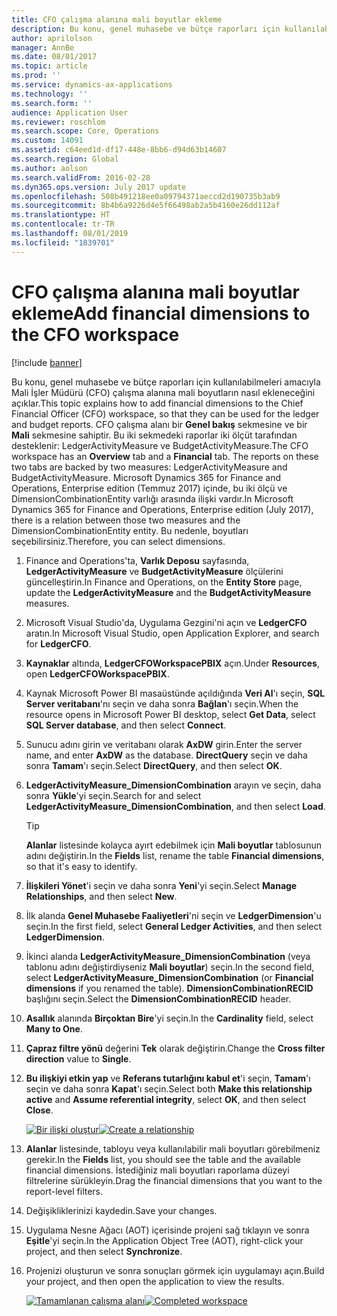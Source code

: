 ```yaml
---
title: CFO çalışma alanına mali boyutlar ekleme
description: Bu konu, genel muhasebe ve bütçe raporları için kullanılabilmeleri amacıyla CFO çalışma alanına mali boyutların nasıl ekleneceğini açıklar.
author: aprilolson
manager: AnnBe
ms.date: 08/01/2017
ms.topic: article
ms.prod: ''
ms.service: dynamics-ax-applications
ms.technology: ''
ms.search.form: ''
audience: Application User
ms.reviewer: roschlom
ms.search.scope: Core, Operations
ms.custom: 14091
ms.assetid: c64eed1d-df17-448e-8bb6-d94d63b14607
ms.search.region: Global
ms.author: aolson
ms.search.validFrom: 2016-02-28
ms.dyn365.ops.version: July 2017 update
ms.openlocfilehash: 508b491218ee0a09794371aeccd2d190735b3ab9
ms.sourcegitcommit: 8b4b6a9226d4e5f66498ab2a5b4160e26dd112af
ms.translationtype: HT
ms.contentlocale: tr-TR
ms.lasthandoff: 08/01/2019
ms.locfileid: "1839701"
---
```

# <a name="add-financial-dimensions-to-the-cfo-workspace"></a><span data-ttu-id="511f7-103">CFO çalışma alanına mali boyutlar ekleme</span><span class="sxs-lookup"><span data-stu-id="511f7-103">Add financial dimensions to the CFO workspace</span></span>

[!include [banner](../includes/banner.md)]

<span data-ttu-id="511f7-104">Bu konu, genel muhasebe ve bütçe raporları için kullanılabilmeleri amacıyla Mali İşler Müdürü (CFO) çalışma alanına mali boyutların nasıl ekleneceğini açıklar.</span><span class="sxs-lookup"><span data-stu-id="511f7-104">This topic explains how to add financial dimensions to the Chief Financial Officer (CFO) workspace, so that they can be used for the ledger and budget reports.</span></span> <span data-ttu-id="511f7-105">CFO çalışma alanı bir **Genel bakış** sekmesine ve bir **Mali** sekmesine sahiptir. Bu iki sekmedeki raporlar iki ölçüt tarafından desteklenir: LedgerActivityMeasure ve BudgetActivityMeasure.</span><span class="sxs-lookup"><span data-stu-id="511f7-105">The CFO workspace has an **Overview** tab and a **Financial** tab. The reports on these two tabs are backed by two measures: LedgerActivityMeasure and BudgetActivityMeasure.</span></span> <span data-ttu-id="511f7-106">Microsoft Dynamics 365 for Finance and Operations, Enterprise edition (Temmuz 2017) içinde, bu iki ölçü ve DimensionCombinationEntity varlığı arasında ilişki vardır.</span><span class="sxs-lookup"><span data-stu-id="511f7-106">In Microsoft Dynamics 365 for Finance and Operations, Enterprise edition (July 2017), there is a relation between those two measures and the DimensionCombinationEntity entity.</span></span> <span data-ttu-id="511f7-107">Bu nedenle, boyutları seçebilirsiniz.</span><span class="sxs-lookup"><span data-stu-id="511f7-107">Therefore, you can select dimensions.</span></span>

1. <span data-ttu-id="511f7-108">Finance and Operations'ta, **Varlık Deposu** sayfasında, **LedgerActivityMeasure** ve **BudgetActivityMeasure** ölçülerini güncelleştirin.</span><span class="sxs-lookup"><span data-stu-id="511f7-108">In Finance and Operations, on the **Entity Store** page, update the **LedgerActivityMeasure** and the **BudgetActivityMeasure** measures.</span></span>
2. <span data-ttu-id="511f7-109">Microsoft Visual Studio'da, Uygulama Gezgini'ni açın ve **LedgerCFO** aratın.</span><span class="sxs-lookup"><span data-stu-id="511f7-109">In Microsoft Visual Studio, open Application Explorer, and search for **LedgerCFO**.</span></span>
3. <span data-ttu-id="511f7-110">**Kaynaklar** altında, **LedgerCFOWorkspacePBIX** açın.</span><span class="sxs-lookup"><span data-stu-id="511f7-110">Under **Resources**, open **LedgerCFOWorkspacePBIX**.</span></span>
4. <span data-ttu-id="511f7-111">Kaynak Microsoft Power BI masaüstünde açıldığında **Veri Al**'ı seçin, **SQL Server veritabanı**'nı seçin ve daha sonra **Bağlan**'ı seçin.</span><span class="sxs-lookup"><span data-stu-id="511f7-111">When the resource opens in Microsoft Power BI desktop, select **Get Data**, select **SQL Server database**, and then select **Connect**.</span></span>
5. <span data-ttu-id="511f7-112">Sunucu adını girin ve veritabanı olarak **AxDW** girin.</span><span class="sxs-lookup"><span data-stu-id="511f7-112">Enter the server name, and enter **AxDW** as the database.</span></span> <span data-ttu-id="511f7-113">**DirectQuery** seçin ve daha sonra **Tamam**'ı seçin.</span><span class="sxs-lookup"><span data-stu-id="511f7-113">Select **DirectQuery**, and then select **OK**.</span></span>
6. <span data-ttu-id="511f7-114">**LedgerActivityMeasure\_DimensionCombination** arayın ve seçin, daha sonra **Yükle**'yi seçin.</span><span class="sxs-lookup"><span data-stu-id="511f7-114">Search for and select **LedgerActivityMeasure\_DimensionCombination**, and then select **Load**.</span></span>

    > [!TIP]
    > <span data-ttu-id="511f7-115">**Alanlar** listesinde kolayca ayırt edebilmek için **Mali boyutlar** tablosunun adını değiştirin.</span><span class="sxs-lookup"><span data-stu-id="511f7-115">In the **Fields** list, rename the table **Financial dimensions**, so that it's easy to identify.</span></span>

7. <span data-ttu-id="511f7-116">**İlişkileri Yönet**'i seçin ve daha sonra **Yeni**'yi seçin.</span><span class="sxs-lookup"><span data-stu-id="511f7-116">Select **Manage Relationships**, and then select **New**.</span></span>
8. <span data-ttu-id="511f7-117">İlk alanda **Genel Muhasebe Faaliyetleri**'ni seçin ve **LedgerDimension**'u seçin.</span><span class="sxs-lookup"><span data-stu-id="511f7-117">In the first field, select **General Ledger Activities**, and then select **LedgerDimension**.</span></span>
9. <span data-ttu-id="511f7-118">İkinci alanda **LedgerActivityMeasure\_DimensionCombination** (veya tablonu adını değiştirdiyseniz **Mali boyutlar**) seçin.</span><span class="sxs-lookup"><span data-stu-id="511f7-118">In the second field, select **LedgerActivityMeasure\_DimensionCombination** (or **Financial dimensions** if you renamed the table).</span></span> <span data-ttu-id="511f7-119">**DimensionCombinationRECID** başlığını seçin.</span><span class="sxs-lookup"><span data-stu-id="511f7-119">Select the  **DimensionCombinationRECID** header.</span></span>
10. <span data-ttu-id="511f7-120">**Asallık** alanında **Birçoktan Bire**'yi seçin.</span><span class="sxs-lookup"><span data-stu-id="511f7-120">In the **Cardinality** field, select **Many to One**.</span></span>
11. <span data-ttu-id="511f7-121">**Çapraz filtre yönü** değerini **Tek** olarak değiştirin.</span><span class="sxs-lookup"><span data-stu-id="511f7-121">Change the **Cross filter direction** value to **Single**.</span></span>
12. <span data-ttu-id="511f7-122">**Bu ilişkiyi etkin yap** ve **Referans tutarlığını kabul et**'i seçin, **Tamam**'ı seçin ve daha sonra **Kapat**'ı seçin.</span><span class="sxs-lookup"><span data-stu-id="511f7-122">Select both **Make this relationship active** and **Assume referential integrity**, select **OK**, and then select **Close**.</span></span>

    <span data-ttu-id="511f7-123">[![Bir ilişki oluştur](./media/Create-relationship.png)](./media/Create-relationship.png)</span><span class="sxs-lookup"><span data-stu-id="511f7-123">[![Create a relationship](./media/Create-relationship.png)](./media/Create-relationship.png)</span></span>

13. <span data-ttu-id="511f7-124">**Alanlar** listesinde, tabloyu veya kullanılabilir mali boyutları görebilmeniz gerekir.</span><span class="sxs-lookup"><span data-stu-id="511f7-124">In the **Fields** list, you should see the table and the available financial dimensions.</span></span> <span data-ttu-id="511f7-125">İstediğiniz mali boyutları raporlama düzeyi filtrelerine sürükleyin.</span><span class="sxs-lookup"><span data-stu-id="511f7-125">Drag the financial dimensions that you want to the report-level filters.</span></span>
14. <span data-ttu-id="511f7-126">Değişikliklerinizi kaydedin.</span><span class="sxs-lookup"><span data-stu-id="511f7-126">Save your changes.</span></span>
15. <span data-ttu-id="511f7-127">Uygulama Nesne Ağacı (AOT) içerisinde projeni sağ tıklayın ve sonra **Eşitle**'yi seçin.</span><span class="sxs-lookup"><span data-stu-id="511f7-127">In the Application Object Tree (AOT), right-click your project, and then select **Synchronize**.</span></span>
16. <span data-ttu-id="511f7-128">Projenizi oluşturun ve sonra sonuçları görmek için uygulamayı açın.</span><span class="sxs-lookup"><span data-stu-id="511f7-128">Build your project, and then open the application to view the results.</span></span>

    <span data-ttu-id="511f7-129">[![Tamamlanan çalışma alanı](./media/workspace.png)](./media/workspace.png)</span><span class="sxs-lookup"><span data-stu-id="511f7-129">[![Completed workspace](./media/workspace.png)](./media/workspace.png)</span></span>
